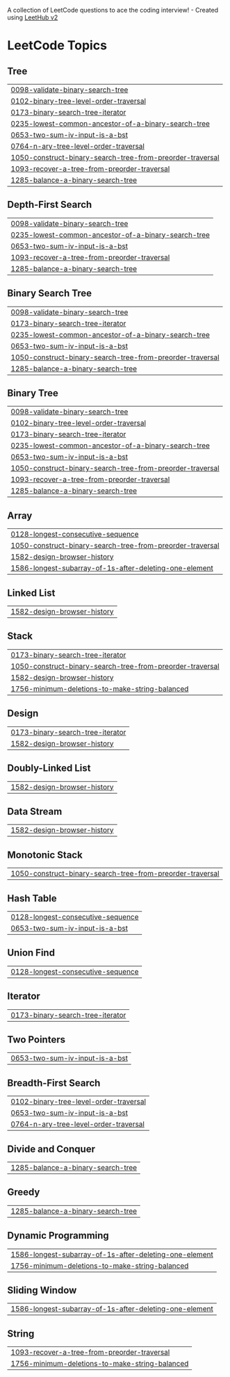 A collection of LeetCode questions to ace the coding interview! - Created using [LeetHub v2](https://github.com/arunbhardwaj/LeetHub-2.0)
<!---LeetCode Topics Start-->
# LeetCode Topics
## Tree
|  |
| ------- |
| [0098-validate-binary-search-tree](https://github.com/Ash-codes18/Cpp_DSA/tree/master/0098-validate-binary-search-tree) |
| [0102-binary-tree-level-order-traversal](https://github.com/Ash-codes18/Cpp_DSA/tree/master/0102-binary-tree-level-order-traversal) |
| [0173-binary-search-tree-iterator](https://github.com/Ash-codes18/Cpp_DSA/tree/master/0173-binary-search-tree-iterator) |
| [0235-lowest-common-ancestor-of-a-binary-search-tree](https://github.com/Ash-codes18/Cpp_DSA/tree/master/0235-lowest-common-ancestor-of-a-binary-search-tree) |
| [0653-two-sum-iv-input-is-a-bst](https://github.com/Ash-codes18/Cpp_DSA/tree/master/0653-two-sum-iv-input-is-a-bst) |
| [0764-n-ary-tree-level-order-traversal](https://github.com/Ash-codes18/Cpp_DSA/tree/master/0764-n-ary-tree-level-order-traversal) |
| [1050-construct-binary-search-tree-from-preorder-traversal](https://github.com/Ash-codes18/Cpp_DSA/tree/master/1050-construct-binary-search-tree-from-preorder-traversal) |
| [1093-recover-a-tree-from-preorder-traversal](https://github.com/Ash-codes18/Cpp_DSA/tree/master/1093-recover-a-tree-from-preorder-traversal) |
| [1285-balance-a-binary-search-tree](https://github.com/Ash-codes18/Cpp_DSA/tree/master/1285-balance-a-binary-search-tree) |
## Depth-First Search
|  |
| ------- |
| [0098-validate-binary-search-tree](https://github.com/Ash-codes18/Cpp_DSA/tree/master/0098-validate-binary-search-tree) |
| [0235-lowest-common-ancestor-of-a-binary-search-tree](https://github.com/Ash-codes18/Cpp_DSA/tree/master/0235-lowest-common-ancestor-of-a-binary-search-tree) |
| [0653-two-sum-iv-input-is-a-bst](https://github.com/Ash-codes18/Cpp_DSA/tree/master/0653-two-sum-iv-input-is-a-bst) |
| [1093-recover-a-tree-from-preorder-traversal](https://github.com/Ash-codes18/Cpp_DSA/tree/master/1093-recover-a-tree-from-preorder-traversal) |
| [1285-balance-a-binary-search-tree](https://github.com/Ash-codes18/Cpp_DSA/tree/master/1285-balance-a-binary-search-tree) |
## Binary Search Tree
|  |
| ------- |
| [0098-validate-binary-search-tree](https://github.com/Ash-codes18/Cpp_DSA/tree/master/0098-validate-binary-search-tree) |
| [0173-binary-search-tree-iterator](https://github.com/Ash-codes18/Cpp_DSA/tree/master/0173-binary-search-tree-iterator) |
| [0235-lowest-common-ancestor-of-a-binary-search-tree](https://github.com/Ash-codes18/Cpp_DSA/tree/master/0235-lowest-common-ancestor-of-a-binary-search-tree) |
| [0653-two-sum-iv-input-is-a-bst](https://github.com/Ash-codes18/Cpp_DSA/tree/master/0653-two-sum-iv-input-is-a-bst) |
| [1050-construct-binary-search-tree-from-preorder-traversal](https://github.com/Ash-codes18/Cpp_DSA/tree/master/1050-construct-binary-search-tree-from-preorder-traversal) |
| [1285-balance-a-binary-search-tree](https://github.com/Ash-codes18/Cpp_DSA/tree/master/1285-balance-a-binary-search-tree) |
## Binary Tree
|  |
| ------- |
| [0098-validate-binary-search-tree](https://github.com/Ash-codes18/Cpp_DSA/tree/master/0098-validate-binary-search-tree) |
| [0102-binary-tree-level-order-traversal](https://github.com/Ash-codes18/Cpp_DSA/tree/master/0102-binary-tree-level-order-traversal) |
| [0173-binary-search-tree-iterator](https://github.com/Ash-codes18/Cpp_DSA/tree/master/0173-binary-search-tree-iterator) |
| [0235-lowest-common-ancestor-of-a-binary-search-tree](https://github.com/Ash-codes18/Cpp_DSA/tree/master/0235-lowest-common-ancestor-of-a-binary-search-tree) |
| [0653-two-sum-iv-input-is-a-bst](https://github.com/Ash-codes18/Cpp_DSA/tree/master/0653-two-sum-iv-input-is-a-bst) |
| [1050-construct-binary-search-tree-from-preorder-traversal](https://github.com/Ash-codes18/Cpp_DSA/tree/master/1050-construct-binary-search-tree-from-preorder-traversal) |
| [1093-recover-a-tree-from-preorder-traversal](https://github.com/Ash-codes18/Cpp_DSA/tree/master/1093-recover-a-tree-from-preorder-traversal) |
| [1285-balance-a-binary-search-tree](https://github.com/Ash-codes18/Cpp_DSA/tree/master/1285-balance-a-binary-search-tree) |
## Array
|  |
| ------- |
| [0128-longest-consecutive-sequence](https://github.com/Ash-codes18/Cpp_DSA/tree/master/0128-longest-consecutive-sequence) |
| [1050-construct-binary-search-tree-from-preorder-traversal](https://github.com/Ash-codes18/Cpp_DSA/tree/master/1050-construct-binary-search-tree-from-preorder-traversal) |
| [1582-design-browser-history](https://github.com/Ash-codes18/Cpp_DSA/tree/master/1582-design-browser-history) |
| [1586-longest-subarray-of-1s-after-deleting-one-element](https://github.com/Ash-codes18/Cpp_DSA/tree/master/1586-longest-subarray-of-1s-after-deleting-one-element) |
## Linked List
|  |
| ------- |
| [1582-design-browser-history](https://github.com/Ash-codes18/Cpp_DSA/tree/master/1582-design-browser-history) |
## Stack
|  |
| ------- |
| [0173-binary-search-tree-iterator](https://github.com/Ash-codes18/Cpp_DSA/tree/master/0173-binary-search-tree-iterator) |
| [1050-construct-binary-search-tree-from-preorder-traversal](https://github.com/Ash-codes18/Cpp_DSA/tree/master/1050-construct-binary-search-tree-from-preorder-traversal) |
| [1582-design-browser-history](https://github.com/Ash-codes18/Cpp_DSA/tree/master/1582-design-browser-history) |
| [1756-minimum-deletions-to-make-string-balanced](https://github.com/Ash-codes18/Cpp_DSA/tree/master/1756-minimum-deletions-to-make-string-balanced) |
## Design
|  |
| ------- |
| [0173-binary-search-tree-iterator](https://github.com/Ash-codes18/Cpp_DSA/tree/master/0173-binary-search-tree-iterator) |
| [1582-design-browser-history](https://github.com/Ash-codes18/Cpp_DSA/tree/master/1582-design-browser-history) |
## Doubly-Linked List
|  |
| ------- |
| [1582-design-browser-history](https://github.com/Ash-codes18/Cpp_DSA/tree/master/1582-design-browser-history) |
## Data Stream
|  |
| ------- |
| [1582-design-browser-history](https://github.com/Ash-codes18/Cpp_DSA/tree/master/1582-design-browser-history) |
## Monotonic Stack
|  |
| ------- |
| [1050-construct-binary-search-tree-from-preorder-traversal](https://github.com/Ash-codes18/Cpp_DSA/tree/master/1050-construct-binary-search-tree-from-preorder-traversal) |
## Hash Table
|  |
| ------- |
| [0128-longest-consecutive-sequence](https://github.com/Ash-codes18/Cpp_DSA/tree/master/0128-longest-consecutive-sequence) |
| [0653-two-sum-iv-input-is-a-bst](https://github.com/Ash-codes18/Cpp_DSA/tree/master/0653-two-sum-iv-input-is-a-bst) |
## Union Find
|  |
| ------- |
| [0128-longest-consecutive-sequence](https://github.com/Ash-codes18/Cpp_DSA/tree/master/0128-longest-consecutive-sequence) |
## Iterator
|  |
| ------- |
| [0173-binary-search-tree-iterator](https://github.com/Ash-codes18/Cpp_DSA/tree/master/0173-binary-search-tree-iterator) |
## Two Pointers
|  |
| ------- |
| [0653-two-sum-iv-input-is-a-bst](https://github.com/Ash-codes18/Cpp_DSA/tree/master/0653-two-sum-iv-input-is-a-bst) |
## Breadth-First Search
|  |
| ------- |
| [0102-binary-tree-level-order-traversal](https://github.com/Ash-codes18/Cpp_DSA/tree/master/0102-binary-tree-level-order-traversal) |
| [0653-two-sum-iv-input-is-a-bst](https://github.com/Ash-codes18/Cpp_DSA/tree/master/0653-two-sum-iv-input-is-a-bst) |
| [0764-n-ary-tree-level-order-traversal](https://github.com/Ash-codes18/Cpp_DSA/tree/master/0764-n-ary-tree-level-order-traversal) |
## Divide and Conquer
|  |
| ------- |
| [1285-balance-a-binary-search-tree](https://github.com/Ash-codes18/Cpp_DSA/tree/master/1285-balance-a-binary-search-tree) |
## Greedy
|  |
| ------- |
| [1285-balance-a-binary-search-tree](https://github.com/Ash-codes18/Cpp_DSA/tree/master/1285-balance-a-binary-search-tree) |
## Dynamic Programming
|  |
| ------- |
| [1586-longest-subarray-of-1s-after-deleting-one-element](https://github.com/Ash-codes18/Cpp_DSA/tree/master/1586-longest-subarray-of-1s-after-deleting-one-element) |
| [1756-minimum-deletions-to-make-string-balanced](https://github.com/Ash-codes18/Cpp_DSA/tree/master/1756-minimum-deletions-to-make-string-balanced) |
## Sliding Window
|  |
| ------- |
| [1586-longest-subarray-of-1s-after-deleting-one-element](https://github.com/Ash-codes18/Cpp_DSA/tree/master/1586-longest-subarray-of-1s-after-deleting-one-element) |
## String
|  |
| ------- |
| [1093-recover-a-tree-from-preorder-traversal](https://github.com/Ash-codes18/Cpp_DSA/tree/master/1093-recover-a-tree-from-preorder-traversal) |
| [1756-minimum-deletions-to-make-string-balanced](https://github.com/Ash-codes18/Cpp_DSA/tree/master/1756-minimum-deletions-to-make-string-balanced) |
<!---LeetCode Topics End-->